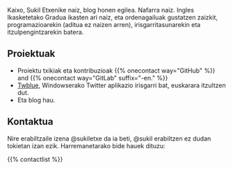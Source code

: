 <!--
.. title: Main page
.. slug: index
.. date: 2017-11-19 10:59:20+01:00
.. tags: 
.. category: 
.. link: 
.. description: 
.. type: text
-->

Kaixo, Sukil Etxenike naiz, blog honen egilea. Nafarra naiz. Ingles Ikasketetako Gradua ikasten ari naiz, eta ordenagailuak gustatzen zaizkit, programazioarekin (aditua ez naizen arren), irisgarritasunarekin eta itzulpengintzarekin batera.

## Proiektuak

* Proiektu txikiak eta kontribuzioak {{% onecontact way="GitHub" %}} and {{% onecontact way="GitLab" suffix="-en." %}}
*  [Twblue,][twblue] Windowserako Twitter aplikazio irisgarri bat, euskarara itzultzen dut.
* Eta blog hau.

## Kontaktua

Nire erabiltzaile izena @sukiletxe da ia beti, @sukil erabiltzen ez dudan tokietan izan ezik. Harremanetarako bide hauek dituzu:

{{% contactlist %}}

[twblue]: https://twblue.es
